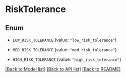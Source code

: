 # RiskTolerance

## Enum


* `LOW_RISK_TOLERANCE` (value: `"low_risk_tolerance"`)

* `MED_RISK_TOLERANCE` (value: `"med_risk_tolerance"`)

* `HIGH_RISK_TOLERANCE` (value: `"high_risk_tolerance"`)


[[Back to Model list]](../README.md#documentation-for-models) [[Back to API list]](../README.md#documentation-for-api-endpoints) [[Back to README]](../README.md)


